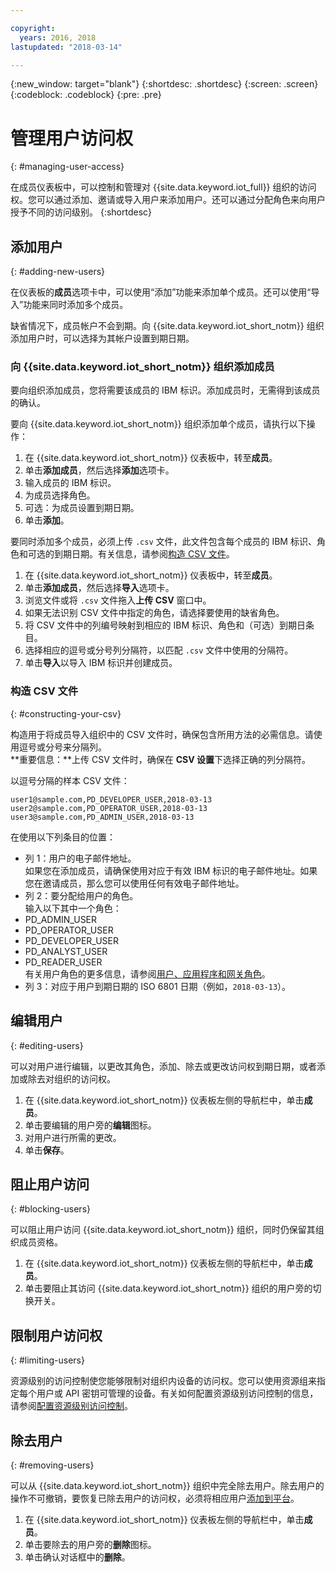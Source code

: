 ```yaml
---

copyright:
  years: 2016, 2018
lastupdated: "2018-03-14"

---
```


{:new_window: target="blank"}
{:shortdesc: .shortdesc}
{:screen: .screen}
{:codeblock: .codeblock}
{:pre: .pre}

# 管理用户访问权
{: #managing-user-access}

在成员仪表板中，可以控制和管理对 {{site.data.keyword.iot_full}} 组织的访问权。您可以通过添加、邀请<!--, registering-->或导入用户来添加用户。还可以通过分配角色来向用户授予不同的访问级别。
{:shortdesc}

## 添加用户
{: #adding-new-users}

在仪表板的**成员**选项卡中，可以使用“添加”功能来添加单个成员。还可以使用“导入”功能来同时添加多个成员。

缺省情况下，成员帐户不会到期。向 {{site.data.keyword.iot_short_notm}} 组织添加用户时，可以选择为其帐户设置到期日期。

### 向 {{site.data.keyword.iot_short_notm}} 组织添加成员

要向组织添加成员，您将需要该成员的 IBM 标识。添加成员时，无需得到该成员的确认。

要向 {{site.data.keyword.iot_short_notm}} 组织添加单个成员，请执行以下操作：
1. 在 {{site.data.keyword.iot_short_notm}} 仪表板中，转至**成员**。
2. 单击**添加成员**，然后选择**添加**选项卡。
3. 输入成员的 IBM 标识。
4. 为成员选择角色。
5. 可选：为成员设置到期日期。
6. 单击**添加**。

要同时添加多个成员，必须上传 `.csv` 文件，此文件包含每个成员的 IBM 标识、角色和可选的到期日期。有关信息，请参阅[构造 CSV 文件](#constructing-your-csv)。
1. 在 {{site.data.keyword.iot_short_notm}} 仪表板中，转至**成员**。
2. 单击**添加成员**，然后选择**导入**选项卡。
3. 浏览文件或将 `.csv` 文件拖入**上传 CSV** 窗口中。
4. 如果无法识别 CSV 文件中指定的角色，请选择要使用的缺省角色。
5. 将 CSV 文件中的列编号映射到相应的 IBM 标识、角色和（可选）到期日条目。
6. 选择相应的逗号或分号列分隔符，以匹配 `.csv` 文件中使用的分隔符。
7. 单击**导入**以导入 IBM 标识并创建成员。

<!--
### Inviting members to your {{site.data.keyword.iot_short_notm}} organization

When you invite a user to become a member of your {{site.data.keyword.iot_short_notm}} organization, the user receives an email that contains an invitation link. Invitation links expire 48 hours after they are sent. If an invitation link is not used within 48 hours, the user must be invited again to receive a new invitation link.

**Important:** The invite feature requires a configured mail service. For more information, see the Email section of the [External service integrations](reference/extensions/index.html#email) topic.

To invite a member to your {{site.data.keyword.iot_short_notm}} organization:
1. In the {{site.data.keyword.iot_short_notm}} dashboard, go to **Members**.
2. Select the **Invitations** tab.
2. Click **Invite Members** and select the **Invite** tab.
3. Enter the email address of the member.
4. Select a role for this member.
5. Optional: Set an expiry date for the member.
6. Click **Invite Member**.

To invite multiple members simultaneously, you must upload a `.csv` file that contains the email address, role and the optional expiry date of each member. For information, see [Constructing your CSV file](#constructing-your-csv).
1. In the {{site.data.keyword.iot_short_notm}} dashboard, go to **Members**.
2. Select the **Invitations** tab.
2. Click **Invite Members** and select the **Import** tab.
3. Browse your files or drag the `.csv` file into the **Upload CSV** window.
4. Select a default role to use if a role specified in the CSV file is not recognized.
5. Map the column numbers in your CSV file to the corresponding email address, role, and (optional) expiry date entries.
6. Select the appropriate comma or semicolon column separator to match the separator used in your `.csv` file.
7. Click **Import** to send out the invitations. -->

<!-- ### Registering a member with your {{site.data.keyword.iot_short_notm}} organization

If your organization is using {{site.data.keyword.Bluemix_notm}} {{site.data.keyword.ssoshort}}, you can add individual members to your organization by registering them, which does not require an IBMid.

To register a member with your {{site.data.keyword.iot_short_notm}} organization:
1. In the {{site.data.keyword.iot_short_notm}} dashboard, go to **Members**.
2. Select the **Invitations** tab.
2. Click **Invite Members** and select **Invite**.
3. Enter the email address of the member.
4. Select a role for this member.
5. Enter the subject, realm name, and issuer.
   **Important:** Ensure that the `Subject`, `Realm Name`, and `Issuer` fields comply with the OpenID Connect recommendations and standards. For more information, see the [OpenID Connect ![External link icon](../../icons/launch-glyph.svg "External link icon")](http://openid.net/connect/){: new_window} website.
6. Optional: Set an expiry date for the member.
7. Click **Register Member**.

To register multiple members simultaneously, you must upload a CSV (`.csv`) file that contains the email address, role, subject, realm name, issuer, and the optional expiry date of each member.
1. In the {{site.data.keyword.iot_short_notm}} dashboard, go to **Access**.
2. Click **Add Member** and select **Import**.
3. Click **Bulk Register**.
4. Select a default role and ensure that the column numbers on your CSV file match the column numbers in the CSV settings.
5. Ensure the column separator in your CSV file matches the column separator in the CSV settings.
6. Click **Browse your files** or drag the CSV file into the **Upload CSV** window. -->

### 构造 CSV 文件
{: #constructing-your-csv}

构造用于将成员导入组织中的 CSV 文件时，确保包含所用方法的必需信息。请使用逗号或分号来分隔列。  
**重要信息：**上传 CSV 文件时，确保在 **CSV 设置**下选择正确的列分隔符。

以逗号分隔的样本 CSV 文件：  
```
user1@sample.com,PD_DEVELOPER_USER,2018-03-13
user2@sample.com,PD_OPERATOR_USER,2018-03-13
user3@sample.com,PD_ADMIN_USER,2018-03-13
```
在使用以下列条目的位置：  
- 列 1：用户的电子邮件地址。  
如果您在添加成员，请确保使用对应于有效 IBM 标识的电子邮件地址。如果您在邀请成员，那么您可以使用任何有效电子邮件地址。
- 列 2：要分配给用户的角色。  
输入以下其中一个角色：
 - PD_ADMIN_USER
 - PD_OPERATOR_USER
 - PD_DEVELOPER_USER
 - PD_ANALYST_USER
 - PD_READER_USER  
有关用户角色的更多信息，请参阅[用户、应用程序和网关角色](roles_index.html#user_roles)。
- 列 3：对应于用户到期日期的 ISO 6801 日期（例如，`2018-03-13`）。

## 编辑用户
{: #editing-users}

可以对用户进行编辑，以更改其角色，添加、除去或更改访问权到期日期，或者添加或除去对组织的访问权。

1. 在 {{site.data.keyword.iot_short_notm}} 仪表板左侧的导航栏中，单击**成员**。
2. 单击要编辑的用户旁的**编辑**图标。
3. 对用户进行所需的更改。
4. 单击**保存**。

## 阻止用户访问
{: #blocking-users}

可以阻止用户访问 {{site.data.keyword.iot_short_notm}} 组织，同时仍保留其组织成员资格。

1. 在 {{site.data.keyword.iot_short_notm}} 仪表板左侧的导航栏中，单击**成员**。
2. 单击要阻止其访问 {{site.data.keyword.iot_short_notm}} 组织的用户旁的切换开关。

## 限制用户访问权
{: #limiting-users}

资源级别的访问控制使您能够限制对组织内设备的访问权。您可以使用资源组来指定每个用户或 API 密钥可管理的设备。有关如何配置资源级别访问控制的信息，请参阅[配置资源级别访问控制](reference/rlac.html#configure_RLAC)。

## 除去用户
{: #removing-users}

可以从 {{site.data.keyword.iot_short_notm}} 组织中完全除去用户。除去用户的操作不可撤销，要恢复已除去用户的访问权，必须将相应用户[添加到平台](#adding-new-users)。

1. 在 {{site.data.keyword.iot_short_notm}} 仪表板左侧的导航栏中，单击**成员**。
2. 单击要除去的用户旁的**删除**图标。
3. 单击确认对话框中的**删除**。
